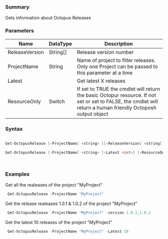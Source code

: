 ﻿### Summary
Gets information about Octopus Releases
### Parameters
| Name | DataType          | Description |
| ------------- | ----------- | ----------- |
| ReleaseVersion | String[] |  Release version number     |
| ProjectName | String |  Name of project to filter releases. Only one Project can be passed to this parameter at a time     |
| Latest |  |  Get latest X releases     |
| ResourceOnly | Switch |  If set to TRUE the cmdlet will return the basic Octopur resource. If not set or set to FALSE, the cmdlet will return a human friendly Octoposh  output object     |

### Syntax
``` powershell

Get-OctopusRelease [-ProjectName] <string> [[-ReleaseVersion] <string[]>] [-ResourceOnly <SwitchParameter>] [<CommonParameters>]

Get-OctopusRelease [-ProjectName] <string> [-Latest <int>] [-ResourceOnly <SwitchParameter>] [<CommonParameters>]




``` 

### Examples
Get all the realeases of the project "MyProject"

``` powershell 
 Get-OctopusRelease -ProjectName "MyProject"
``` 

Get the release realeases 1.0.1 & 1.0.2 of the project "MyProject"

``` powershell 
 Get-OctopusRelease -ProjectName "MyProject" -version 1.0.1,1.0.2
``` 

Get the latest 10 releases of the project "MyProject"

``` powershell 
 Get-OctopusRelease -ProjectName "MyProject" -Latest 10
``` 

